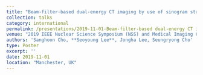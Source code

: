 ```yaml
---
title: "Beam-filter-based dual-energy CT imaging by use of sinogram streaking"
collection: talks
category: international
permalink: /presentations/2019-11-01-Beam-filter-based dual-energy CT imaging by use of sinogram streaking
venue: "2019 IEEE Nuclear Science Symposium (NSS) and Medical Imaging Conference (MIC)"
authors: 'Sanghoon Cho, **Seoyoung Lee**, Jongha Lee, Seungryong Cho'
type: Poster
excerpt: ''
date: 2019-11-01
location: "Manchester, UK"
---
```



